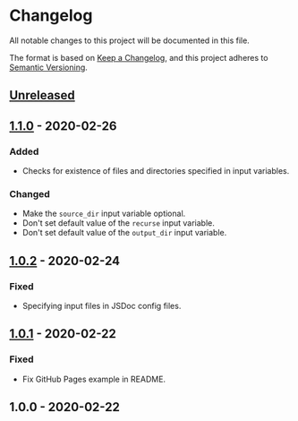 # Changelog
All notable changes to this project will be documented in this file.

The format is based on [Keep a Changelog](https://keepachangelog.com/en/1.0.0/),
and this project adheres to [Semantic Versioning](https://semver.org).

## [Unreleased]

## [1.1.0] - 2020-02-26
### Added
- Checks for existence of files and directories specified in input variables.

### Changed
- Make the `source_dir` input variable optional.
- Don't set default value of the `recurse` input variable.
- Don't set default value of the `output_dir` input variable.

## [1.0.2] - 2020-02-24
### Fixed
- Specifying input files in JSDoc config files.

## [1.0.1] - 2020-02-22
### Fixed
- Fix GitHub Pages example in README.

## 1.0.0 - 2020-02-22

[Unreleased]: https://github.com/andstor/jsdoc-action/compare/v1.1.0...HEAD
[1.1.0]: https://github.com/andstor/jsdoc-action/compare/v1.0.2...v1.1.0
[1.0.2]: https://github.com/andstor/jsdoc-action/compare/v1.0.1...v1.0.2
[1.0.1]: https://github.com/andstor/jsdoc-action/compare/v1.0.0...v1.0.1
